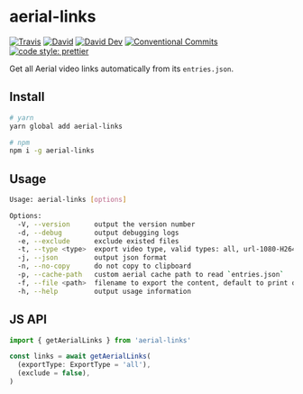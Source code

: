 # aerial-links

[![Travis](https://img.shields.io/travis/com/JounQin/aerial-links.svg)](https://travis-ci.com/JounQin/aerial-links)
[![David](https://img.shields.io/david/JounQin/aerial-links.svg)](https://david-dm.org/JounQin/aerial-links)
[![David Dev](https://img.shields.io/david/dev/JounQin/aerial-links.svg)](https://david-dm.org/JounQin/aerial-links?type=dev)
[![Conventional Commits](https://img.shields.io/badge/Conventional%20Commits-1.0.0-yellow.svg)](https://conventionalcommits.org)
[![code style: prettier](https://img.shields.io/badge/code_style-prettier-ff69b4.svg)](https://github.com/prettier/prettier)

Get all Aerial video links automatically from its `entries.json`.

## Install

```sh
# yarn
yarn global add aerial-links

# npm
npm i -g aerial-links
```

## Usage

```sh
Usage: aerial-links [options]

Options:
  -V, --version      output the version number
  -d, --debug        output debugging logs
  -e, --exclude      exclude existed files
  -t, --type <type>  export video type, valid types: all, url-1080-H264, url-1080-HDR, url-1080-SDR, url-4K-HDR, url-4K-SDR (default: "all")
  -j, --json         output json format
  -n, --no-copy      do not copy to clipboard
  -p, --cache-path   custom aerial cache path to read `entries.json`
  -f, --file <path>  filename to export the content, default to print directly
  -h, --help         output usage information
```

## JS API

```js
import { getAerialLinks } from 'aerial-links'

const links = await getAerialLinks(
  (exportType: ExportType = 'all'),
  (exclude = false),
)
```
